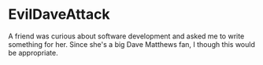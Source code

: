 EvilDaveAttack
==============

A friend was curious about software development and asked me to write something for her.  Since she's a big Dave Matthews fan, I though this would be appropriate.
